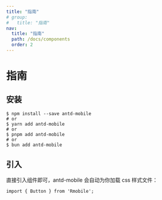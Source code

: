 ```yaml
---
title: "指南"
# group:
#   title: "指南"
nav:
  title: "指南"
  path: /docs/components
  order: 2
---
```



# 指南

## 安装
```
$ npm install --save antd-mobile
# or
$ yarn add antd-mobile
# or
$ pnpm add antd-mobile
# or
$ bun add antd-mobile
```

## 引入
直接引入组件即可，antd-mobile 会自动为你加载 css 样式文件：
```
import { Button } from 'Rmobile';
```
